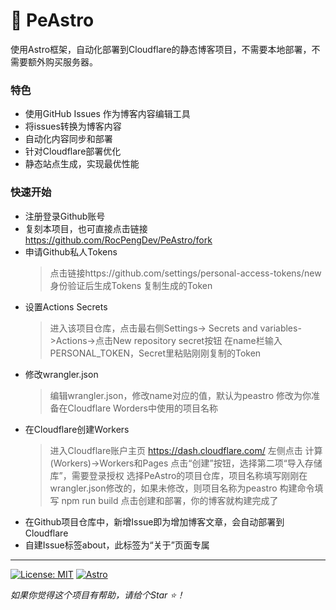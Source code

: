 # 🚀 PeAstro
使用Astro框架，自动化部署到Cloudflare的静态博客项目，不需要本地部署，不需要额外购买服务器。

### 特色
- 使用GitHub Issues 作为博客内容编辑工具
- 将issues转换为博客内容
- 自动化内容同步和部署
- 针对Cloudflare部署优化
- 静态站点生成，实现最优性能

### 快速开始
- 注册登录Github账号
- 复刻本项目，也可直接点击链接 https://github.com/RocPengDev/PeAstro/fork
- 申请Github私人Tokens
  >   点击链接https://github.com/settings/personal-access-tokens/new
  >   身份验证后生成Tokens
  >   复制生成的Token
- 设置Actions Secrets
  >   进入该项目仓库，点击最右侧Settings-> Secrets and variables->Actions->点击New repository secret按钮
  >   在name栏输入PERSONAL_TOKEN，Secret里粘贴刚刚复制的Token
- 修改wrangler.json
  >   编辑wrangler.json，修改name对应的值，默认为peastro
  >   修改为你准备在Cloudflare Worders中使用的项目名称
- 在Cloudflare创建Workers
  >   进入Cloudflare账户主页 https://dash.cloudflare.com/
  >   左侧点击 计算(Workers)->Workers和Pages
  >   点击“创建”按钮，选择第二项“导入存储库”，需要登录授权
  >   选择PeAstro的项目仓库，项目名称填写刚刚在wrangler.json修改的，如果未修改，则项目名称为peastro
  >   构建命令填写 npm run build
  >   点击创建和部署，你的博客就构建完成了
- 在Github项目仓库中，新增Issue即为增加博客文章，会自动部署到Cloudflare
- 自建Issue标签about，此标签为“关于”页面专属



---
[![License: MIT](https://img.shields.io/badge/License-MIT-yellow.svg)](https://opensource.org/licenses/MIT)
[![Astro](https://img.shields.io/badge/Built%20with-Astro-ff5d01.svg)](https://astro.build/)

*如果你觉得这个项目有帮助，请给个Star ⭐！*